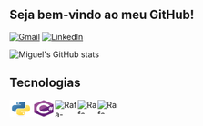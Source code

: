 ## Seja bem-vindo ao meu GitHub!

[![Gmail](https://img.shields.io/badge/-Gmail-%23333?style=for-the-badge&logo=gmail&logoColor=white)](mailto:miguel.ao1086@gmail.com)
[![LinkedIn](https://img.shields.io/badge/-LinkedIn-%230077B5?style=for-the-badge&logo=linkedin&logoColor=white)](www.linkedin.com/in/miguel-a85b84228)
 
![Miguel's GitHub stats](https://github-readme-stats.vercel.app/api?username=M1guelOl1veira&count_private=true&show_icons=true&include_all_commits=true&theme=dark)
 
## Tecnologias

<div style="display: inline_block">
  <img align="left" alt="Rafa-Python" height="30" width="40" src="https://raw.githubusercontent.com/devicons/devicon/master/icons/python/python-original.svg">
  <img align="left" alt="Rafa-Csharp" height="30" width="40" src="https://raw.githubusercontent.com/devicons/devicon/master/icons/csharp/csharp-original.svg">
  <img align="left" alt="Rafa-Csharp" height="30" width="40" src="https://cdn.jsdelivr.net/gh/devicons/devicon/icons/cplusplus/cplusplus-original.svg">
  <img align="left" alt="Rafa-Csharp" height="25" width="35" src="https://cdn.jsdelivr.net/gh/devicons/devicon/icons/ruby/ruby-original.svg">
  <img align="left" alt="Rafa-Csharp" height="25" width="35" src="https://cdn.jsdelivr.net/gh/devicons/devicon/icons/html5/html5-original.svg">  
</div><br/>


  

  
 


